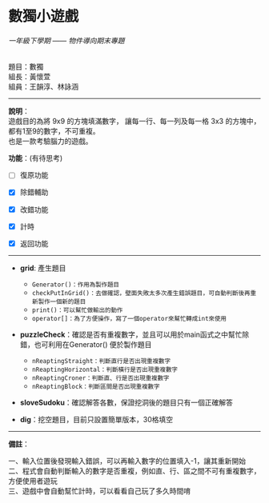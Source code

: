 # 數獨小遊戲
###### 一年級下學期 —— 物件導向期末專題

題目：數獨  
組長：黃懷萱  
組員：王韻淳、林詠涵
***

**說明**：  
遊戲目的為將 9x9 的方塊填滿數字， 讓每一行、每一列及每一格 3x3 的方塊中，都有1至9的數字，不可重複。  
也是一款考驗腦力的遊戲。

**功能**：(有待思考)  
- [ ] 復原功能
- [x] 除錯輔助
- [x] 改錯功能
- [x] 計時
- [x] 返回功能


----
+ **grid**: 產生題目    
  - `Generator()：作用為製作題目  `       
  - `checkPutInGrid()：去做確認，壁面失敗太多次產生錯誤題目，可自動判斷後再重新製作一個新的題目  `    
  - `print()：可以幫忙做輸出的動作   `   
  - `operator[]：為了方便操作，寫了一個operator來幫忙轉成int來使用   `      
      
+ **puzzleCheck**：確認是否有重複數字，並且可以用於main函式之中幫忙除錯，也可利用在Generator() 便於製作題目   
  - `nReaptingStraight：判斷直行是否出現重複數字`     
  - `nReaptingHorizontal：判斷橫行是否出現重複數字`    
  - `nReaptingCroner：判斷直、行是否出現重複數字`    
  - `nReaptingBlock：判斷區間是否出現重複數字`    
      
+ **sloveSudoku**：確認解答各數，保證挖洞後的題目只有一個正確解答   
      
+ **dig**：挖空題目，目前只設置簡單版本，30格填空   

***
**備註**：

一、輸入位置後發現輸入錯誤，可以再輸入數字的位置填入-1，讓其重新開始    
二、程式會自動判斷輸入的數字是否重複，例如直、行、區之間不可有重複數字，方便使用者遊玩   
三、遊戲中會自動幫忙計時，可以看看自己玩了多久時間唷   
